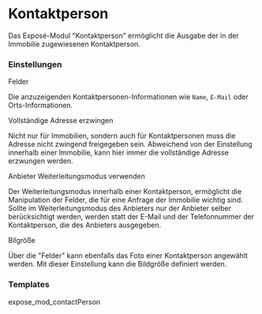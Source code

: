 # Kontaktperson

Das Exposé-Modul "Kontaktperson" ermöglicht die Ausgabe der in der Immobilie zugewiesenen Kontaktperson.

### Einstellungen

<span class="field">Felder</span>

Die anzuzeigenden Kontaktpersonen-Informationen wie `Name`, `E-Mail` oder Orts-Informationen.

<span class="field">Vollständige Adresse erzwingen</span>

Nicht nur für Immobilien, sondern auch für Kontaktpersonen muss die Adresse nicht zwingend freigegeben sein. Abweichend von der Einstellung innerhalb einer Immobilie, kann hier immer die vollständige Adresse erzwungen werden.

<span class="field">Anbieter Weiterleitungsmodus verwenden</span>

Der Weiterleitungsmodus innerhalb einer Kontaktperson, ermöglicht die Manipulation der Felder, die für eine Anfrage der Immobilie wichtig sind. Sollte im Weiterleitungsmodus des Anbieters nur der Anbieter selber berücksichtigt werden, werden statt der E-Mail und der Telefonnummer der Kontaktperson, die des Anbieters ausgegeben.

<span class="field">Bilgröße</span>

Über die "Felder" kann ebenfalls das Foto einer Kontaktperson angewählt werden. Mit dieser Einstellung kann die Bildgröße definiert werden.

### Templates

<span class="template-field">expose_mod_contactPerson</span>
